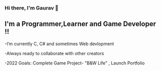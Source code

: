 ### Hi there, I'm Gaurav 👋 

## I'm a Programmer,Learner and Game Developer !!

-I’m currently C, C# and sometimes Web devlopment

-Always ready to collaborate with other creators 

-2022 Goals: Complete Game Project- "B&W Life" , Launch Portfolio
